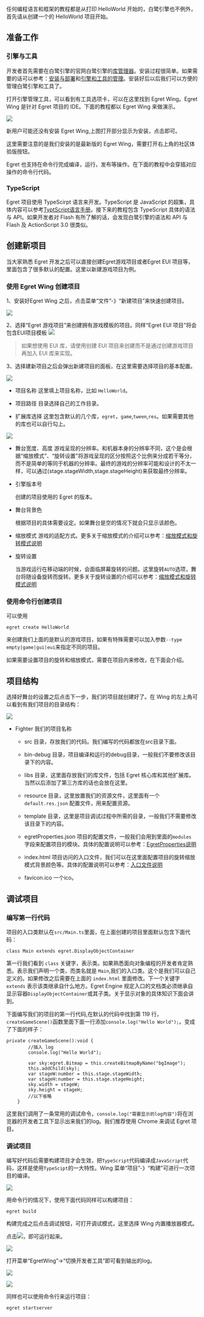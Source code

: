 任何编程语言和框架的教程都是从打印 HelloWorld 开始的，白鹭引擎也不例外，首先请从创建一个的 HelloWorld 项目开始。

## 准备工作

### 引擎与工具

开发者首先需要在白鹭引擎的官网白鹭引擎的[库管理器](http://www.egret.com/products/engine.html)。安装过程很简单。如果需要的话可以参考：[安装与部署](../../../Engine2D/projectConfig/installation/README.md)和[引擎和工具的管理](../../../Engine2D/projectConfig/launcherManager/README.md)。安装好后以后我们可以方便的管理白鹭引擎和工具了。

打开引擎管理工具，可以看到有工具选项卡，可以在这里找到 Egret Wing。Egret Wing 是针对 Egret 项目的 IDE。下面的教程都以 Egret Wing 来做演示。

![](down.png)

新用户可能还没有安装 Egret Wing,上图打开部分显示为安装，点击即可。

这里需要注意的是我们安装的是最新版的 Egret Wing，需要打开右上角的社区体验版按钮。

Egret 也支持在命令行完成编译，运行，发布等操作。在下面的教程中会穿插对应操作的命令行代码。

### TypeScript

Egret 项目使用 TypeScirpt 语言来开发。TypeScript 是 JavaScript 的超集，具体内容可以参考[TyptScript语言手册](http://bbs.egret.com/thread-1441-1-1.html)。接下来的教程包含 TypeScript 具体的语法与 API。如果开发者对 Flash 有所了解的话，会发现白鹭引擎的语法和 API 与 Flash 及 ActionScript 3.0 很类似。 

## 创建新项目

当大家熟悉 Egret 开发之后可以直接创建Egret游戏项目或者Egret EUI 项目等，里面包含了很多默认的配置。这里以新建游戏项目为例。

### 使用 Egret Wing 创建项目

1、安装好Egret Wing 之后，点击菜单“文件”-》“新建项目”来快速创建项目。

![](create1.png)

2、选择“Egret 游戏项目”来创建拥有游戏模板的项目。同样“Egret EUI 项目”将会包含EUI项目模板
![](create2.png)

> 如果想使用 EUI 库，请使用创建 EUI 项目来创建而不是通过创建游戏项目再加入 EUI 库来实现。

3、选择建新项目之后会弹出新建项目的面板，在这里需要选择项目的基本配置。

![](create3.png)

* 项目名称 
这里填上项目名称，比如 `HelloWorld`。

* 项目路径
目录选择自己的工作目录。

* 扩展库选择
这里包含默认的几个库，`egret`，`game`,`tween`,`res`。如果需要其他的库也可以自行勾上。


![](create4.png)

* 舞台宽度、高度
  游戏呈现的分辨率。和机器本身的分辨率不同，这个是会根据“缩放模式”、“旋转设置”将游戏呈现的区分按照这个比例来分成若干等分，而不是简单的等同于机器的分辨率。最终的游戏的分辨率可能和设计的不太一样，可以通过(stage.stageWidth,stage.stageHeight)来获取最终分辨率。

* 引擎版本号
  
  创建的项目使用的 Egret 的版本。
  
* 舞台背景色
	
	根据项目的具体需要设定。如果舞台是空的情况下就会只显示该颜色。

* 缩放模式
  游戏的适配方式。更多关于缩放模式的介绍可以参考：[缩放模式和旋转模式说明](../../../Engine2D/screenAdaptation/explanation/README.md)
	
* 旋转设置
	
	当游戏运行在移动端的时候，会面临屏幕旋转的问题。这里旋转`AUTO`选项，舞台将随设备旋转而旋转。更多关于旋转设置的介绍可以参考：[缩放模式和旋转模式说明](../../../Engine2D/screenAdaptation/explanation/README.md)


### 使用命令行创建项目

可以使用

```
egret create HelloWorld
```

来创建我们上面的是默认的游戏项目，如果有特殊需要可以加入参数`--type empty|game|gui|eui`来指定不同的项目。

如果需要设置项目的旋转和缩放模式，需要在项目内来修改，在下面会介绍。


## 项目结构

选择好舞台的设置之后点击下一步，我们的项目就创建好了。在 Wing 的左上角可以看到有我们项目的目录结构：

![](56a1a8c3b9412.png)

* Fighter 我们的项目名称
	* src 目录，存放我们的代码。我们编写的代码都放在src目录下面。
	* bin-debug 目录，项目编译和运行的debug目录，一般我们不要修改该目录下的内容。
	* libs 目录，这里面存放我们的库文件，包括 Egret 核心库和其他扩展库。当然以后添加了第三方库的话也会放在这里。
	* resource 目录，这里放置我们的资源文件，这里面有一个`default.res.json` 配置文件，用来配置资源。
	* template 目录，这里是项目调试过程中所需的目录，一般我们不需要修改该目录下的内容。
	* egretProperties.json 项目的配置文件，一般我们会用到里面的`modules` 字段来配置项目的模块。具体的配置说明可以参考：[EgretProperties说明](../../../Engine2D/projectConfig/configFile/README.md)

	* index.html 项目访问的入口文件，我们可以在这里面配置项目的旋转缩放模式背景颜色等。具体的配置说明可以参考：[入口文件说明](../../../Engine2D/projectConfig/indexFile/README.md)
	* favicon.ico 一个ico。

## 调试项目

### 编写第一行代码

项目的入口类默认在`src/Main.ts`里面，在上面创建的项目里面默认包含下面代码：

```
class Main extends egret.DisplayObjectContainer 
```

第一行我们看到 `class` 关键字，表示类。如果熟悉面向对象编程的开发者肯定熟悉。表示我们声明一个类，而类名就是 `Main`,我们的入口类。这个是我们可以自己定义的。如果修改之后需要在上面的 `index.html` 里面修改。下一个关键字 `extends` 表示该类继承自什么地方。Egret Engine 规定入口的文档类必须继承自显示容器`DisplayObjectContainer`或其子类。关于显示对象的具体知识下面会讲到。

下面编写我们的项目的第一行代码,在默认的代码中找到第 119 行，`createGameScene()`函数里面下面一行添加`console.log("Hello World");`。变成了下面的样子：

```
private createGameScene():void {
        //插入 log
        console.log("Hello World");
        
        var sky:egret.Bitmap = this.createBitmapByName("bgImage");
        this.addChild(sky);
        var stageW:number = this.stage.stageWidth;
        var stageH:number = this.stage.stageHeight;
        sky.width = stageW;
        sky.height = stageH;
		//以下省略
    }
```
这里我们调用了一条常用的调试命令，`console.log("需要显示的log内容")`将在浏览器的开发者工具下显示出来我们的log。我们推荐使用 Chrome 来调试 Egret 项目。

### 调试项目

编写好代码后需要构建项目才会生效，把`TypeScript`代码编译成`JavaScript`代码，这样是使用`TypeScipt`的一大特性。Wing 菜单“项目”-》“构建”可进行一次项目的编译。

![](build.png)

用命令行的情况下，使用下面代码同样可以构建项目：
```
egret build
```
构建完成之后点击调试按钮，可打开调试模式，这里选择 Wing 内置播放器模式。

点击![](arrow.png)，即可运行起来。

![](debug1.png)

打开菜单“EgretWing”->“切换开发者工具”即可看到输出的log。

![](debug.png)

![](56a1a8c418700.png)

同样也可以使用命令行来运行项目：

```
egret startserver
```
